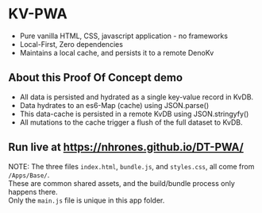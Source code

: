 # KV-PWA
  - Pure vanilla HTML, CSS, javascript application - no frameworks
  - Local-First, Zero dependencies
  - Maintains a local cache, and persists it to a remote DenoKv

## About this Proof Of Concept demo
 - All data is persisted and hydrated as a single key-value record in KvDB.       
 - Data hydrates to an es6-Map (cache) using JSON.parse()    
 - This data-cache is persisted in a remote KvDB using JSON.stringyfy()    
 - All mutations to the cache trigger a flush of the full dataset to KvDB.    

## Run live at https://nhrones.github.io/DT-PWA/


NOTE: The three files `index.html`, `bundle.js`, and `styles.css`, all come from `/Apps/Base/`.    
These are common shared assets, and the build/bundle process only happens there.    
Only the `main.js` file is unique in this app folder.